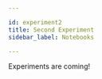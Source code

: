 ```yaml
---

id: experiment2
title: Second Experiment
sidebar_label: Notebooks

---
```


Experiments are coming!